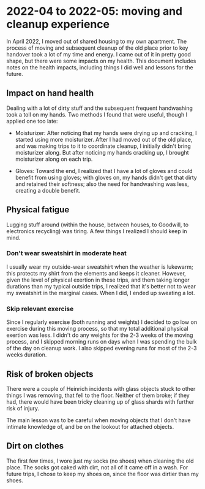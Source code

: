 # 2022-04 to 2022-05: moving and cleanup experience

In April 2022, I moved out of shared housing to my own apartment. The
process of moving and subsequent cleanup of the old place prior to key
handover took a lot of my time and energy. I came out of it in pretty
good shape, but there were some impacts on my health. This document
includes notes on the health impacts, including things I did well and
lessons for the future.

## Impact on hand health

Dealing with a lot of dirty stuff and the subsequent frequent
handwashing took a toll on my hands. Two methods I found that were
useful, though I applied one too late:

* Moisturizer: After noticing that my hands were drying up and
  cracking, I started using more moisturizer. After I had moved out of
  the old place, and was making trips to it to coordinate cleanup, I
  initially didn't bring moisturizer along. But after noticing my
  hands cracking up, I brought moisturizer along on each trip.

* Gloves: Toward the end, I realized that I have a lot of gloves and
  could benefit from using gloves; with gloves on, my hands didn't get
  that dirty and retained their softness; also the need for
  handwashing was less, creating a double benefit.

## Physical fatigue

Lugging stuff around (within the house, between houses, to Goodwill,
to electronics recycling) was tiring. A few things I realized I should
keep in mind.

### Don't wear sweatshirt in moderate heat

I usually wear my outside-wear sweatshirt when the weather is
lukewarm; this protects my shirt from the elements and keeps it
cleaner. However, given the level of physical exertion in these trips,
and them taking longer durations than my typical outside trips, I
realized that it's better not to wear my sweatshirt in the marginal
cases. When I did, I ended up sweating a lot.

### Skip relevant exercise

Since I regularly exercise (both running and weights) I decided to go
low on exercise during this moving process, so that my total
additional physical exertion was less. I didn't do any weights for the
2-3 weeks of the moving process, and I skipped morning runs on days
when I was spending the bulk of the day on cleanup work. I also
skipped evening runs for most of the 2-3 weeks duration.

## Risk of broken objects

There were a couple of Heinrich incidents with glass objects stuck to
other things I was removing, that fell to the floor. Neither of them
broke; if they had, there would have been tricky cleaning up of glass
shards with further risk of injury.

The main lesson was to be careful when moving objects that I don't
have intimate knowledge of, and be on the lookout for attached
objects.

## Dirt on clothes

The first few times, I wore just my socks (no shoes) when cleaning the
old place. The socks got caked with dirt, not all of it came off in a
wash. For future trips, I chose to keep my shoes on, since the floor
was dirtier than my shoes.

